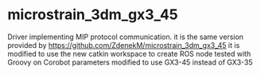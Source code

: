 microstrain_3dm_gx3_45
======================

Driver implementing MIP protocol communication.
it is the same version provided by https://github.com/ZdenekM/microstrain_3dm_gx3_45
it is modified to use the new catkin workspace to create ROS node 
tested with Groovy on Corobot 
parameters modified to use GX3-45 instead of GX3-35
